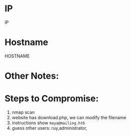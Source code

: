 
# IP
IP

# Hostname
HOSTNAME

# Other Notes:



# Steps to Compromise:
1. nmap scan
2. website has download.php, we can modify the filename
3. instructions show `maya@mailing.htb`
4. guess other users: ruy,administrator,